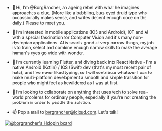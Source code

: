 - 👋 Hi, I’m @BorgRancher, an ageing rebel with what he imagines approaches a clue. (More like a babbling, bug-eyed druid type who occassionally makes sense, and writes decent enough code on the daily.) Please to meet you. 

- 👀 I’m interested in mobile applications (IOS and Android), IOT and AI with a special fascination for Computer Vision and it's many non-dystopian applications. AI is scarily good at very narrow things, my job is to train, select and combine enough narrow skills to make the average human's eyes go wide with wonder.

- 🌱 I’m currently learning Flutter, and diving back into React Native - I'm a native Android (Kotlin) / IOS (Swift) dev (that's my most recent pair of hats), and I've never liked typing, so I will contribute whatever I can to make multi-platform development a smooth and simple transition for people who might feel as bewildered as I was at first.

- 💞️ I’m looking to collaborate on anything that uses tech to solve real-world problems for ordinary people, especially if you're not creating the problem in order to peddle the solution.
  
- 📫 Pop a mail to borgrancher@icloud.com. Let's talk!

[![@borgrancher's Holopin board](https://holopin.io/api/user/board?user=borgrancher)](https://holopin.io/@borgrancher)
